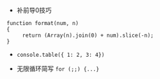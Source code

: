 * 补前导0技巧
```
function format(num, n)
{
     return (Array(n).join(0) + num).slice(-n);
}
 ```

* `console.table({ 1: 2, 3: 4})` 

* 无限循环简写 `for (;;) {...}`